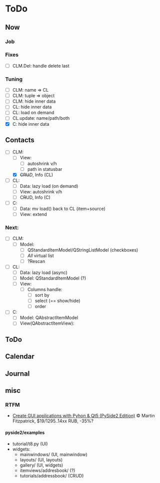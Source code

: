 # ToDo

## Now

### Job

### Fixes
- [ ] CLM.Del: handle delete last

### Tuning
- [ ] CLM: name => CL
- [ ] CLM: tuple => object
- [ ] CLM: hide inner data
- [ ] CL: hide inner data
- [ ] CL: load on demand
- [ ] CL.update: name/path/both
- [x] C: hide inner data

## Contacts
- [ ] CLM:
  - [ ] View:
    - [ ] autoshrink v/h
    - [ ] path in statusbar
  - [x] ~~CRU~~*D*, Info (CL)
- [ ] CL:
  - [ ] Data: lazy load (on demand)
  - [ ] View: autoshrink v/h
  - [ ] C~~R~~UD, Info (C)
- [ ] C:
  - [ ] Data: mv load() back to CL (item+source)
  - [ ] View: extend

### Next:
- [ ] CLM:
  - [ ] Model:
    - [ ] QStandardItemModel/QStringListModel (checkboxes)
    - [ ] *All* virtual list
    - [ ] ?Rescan
- [ ] CL:
  - [ ] Data: lazy load (async)
  - [ ] Model: QStandardItemModel (?)
  - [ ] View:
    - [ ] Columns handle:
       - [ ] sort by
       - [ ] select (== show/hide)
       - [ ] order
- [ ] C:
  - [ ] Model: QAbstractItemModel
  - [ ] View(QAbstractItemView):

## ToDo

## Calendar

## Journal

## misc

### RTFM
- [Create GUI applications with Pyhon & Qt5 (PySide2 Edition)](https://www.pythonguis.com/pyside2-book/) &copy; Martin Fitzpatrick, $19/1295..14xx RUB, -35%?

#### pyside2/examples
- tutorial/t8.py (UI)
- widgets:
  - mainwindows/ (UI, mainwindow)
  - layouts/ (UI, layouts)
  - gallery/ (UI, widgets)
  - itemviews/addresbook/ (?)
  - tutorials/addressbook/ (CRUD)
